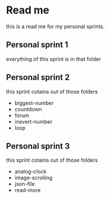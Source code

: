 # Read me
this is a read me for my personal sprints.

## Personal sprint 1
everything of this sprint is in that folder

## Personal sprint 2
this sprint cotains out of those folders

* biggest-number
* countdown
* forum
* inevert-number
* loop

## Personal sprint 3
this sprint cotains out of those folders

* analog-clock
* image-scrolling
* json-file
* read-more

